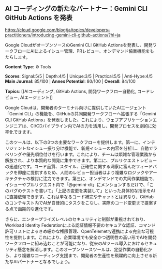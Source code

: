 ## AI コーディングの新たなパートナー：Gemini CLI GitHub Actions を発表

https://cloud.google.com/blog/ja/topics/developers-practitioners/introducing-gemini-cli-github-actions/?hl=ja

Google CloudがオープンソースのGemini CLI GitHub Actionsを発表し、開発ワークフローにAIによるイシュー管理、PRレビュー、オンデマンド協業機能をもたらします。

**Content Type**: ⚙️ Tools

**Scores**: Signal:5/5 | Depth:4/5 | Unique:3/5 | Practical:5/5 | Anti-Hype:4/5
**Main Journal**: 85/100 | **Annex Potential**: 80/100 | **Overall**: 84/100

**Topics**: [[AIコーディング, GitHub Actions, 開発ワークフロー自動化, コードレビュー, AIエージェント]]

Google Cloudは、開発者のターミナル向けに提供していたAIエージェント「Gemini CLI」の機能を、GitHubの共同開発ワークフローへ拡張する「Gemini CLI GitHub Actions」を発表しました。これにより、ウェブアプリケーションエンジニアは、CI/CDパイプライン内でAIの力を活用し、開発プロセスを劇的に効率化できます。

このツールは、以下の3つの主要なワークフローを提供します。第一に、インテリジェントなイシュー振り分け機能で、新規イシューの内容を分析し、自動でラベリングや優先順位付けを行います。これにより、チームは煩雑な管理業務から解放され、より本質的な開発に集中できます。第二に、プルリクエストレビューの迅速化です。コード品質、スタイル、正確性に関する洞察に富んだフィードバックを即座に提供するため、人間のレビュー担当者はより複雑なロジックやアーキテクチャの検討に注力できます。第三に、オンデマンドでの共同作業機能で、イシューやプルリクエスト内で「@gemini-cli」にメンションするだけで、「このバグのテストを書いて」「上記の変更を実装して」といった具体的な指示をAIに直接依頼できます。これは単なるコード補完やチャットとは異なり、GitHubのコンテキスト内でAIが自律的にタスクをこなし、実際のコード変更まで提案する点で画期的な進化です。

さらに、エンタープライズレベルのセキュリティと制御が重視されており、Workload Identity Federationによる認証情報不要のセキュアな認証、コマンド許可リストによるきめ細かな権限管理、OpenTelemetry連携による完全な可視性を提供します。これにより、企業環境でも安全かつ透明性の高い形でAIを開発ワークフローに組み込むことが可能になり、従来のAIツール導入におけるセキュリティ懸念を解消します。このオープンソースツールは、定型作業の自動化から、より複雑なコーディング支援まで、開発者の生産性を飛躍的に向上させる新たなAIパートナーとなるでしょう。